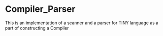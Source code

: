 # Compiler_Parser
This is an implementation of a scanner and a parser for TINY language as a part of constructing a Compiler
